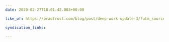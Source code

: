 ```yaml
---
date: 2020-02-27T18:01:42.003+00:00

like_of: https://bradfrost.com/blog/post/deep-work-update-3/?utm_source=Responsive Design Weekly&amp;utm_campaign=b914ffb579-RWD_Newsletter_398&amp;utm_medium=email&amp;utm_term=0_df65b6d7c8-b914ffb579-51870949

syndication_links:

---
```


